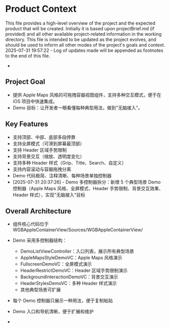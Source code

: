 # Product Context

This file provides a high-level overview of the project and the expected product that will be created. Initially it is based upon projectBrief.md (if provided) and all other available project-related information in the working directory. This file is intended to be updated as the project evolves, and should be used to inform all other modes of the project's goals and context.
2025-07-31 19:57:22 - Log of updates made will be appended as footnotes to the end of this file.

*

## Project Goal

* 提供 Apple Maps 风格的可拖拽容器视图组件，支持多种交互模式，便于在 iOS 项目中快速集成。
* Demo 目标：让开发者一眼看懂每种典型用法，做到"无脑接入"。

## Key Features

* 支持顶部、中部、底部多段停靠
* 支持全屏模式（可滑到屏幕最顶部）
* 支持 Header 区域手势限制
* 支持背景交互（缩放、透明度变化）
* 支持多种 Header 样式（Grip、Title、Search、自定义）
* 支持内容滚动与容器拖拽分离
* Demo 代码极简、注释清晰、每种场景单独控制器
* [2025-07-31 20:37:26] - Demo 多控制器拆分：新增 5 个典型场景 Demo 控制器（Apple Maps 风格、全屏模式、Header 手势限制、背景交互效果、Header 样式），实现"无脑接入"目标

## Overall Architecture

* 组件核心代码位于 WGBAppleContainerView/Sources/WGBAppleContainerView/
* Demo 采用多控制器结构：
  - DemoListViewController：入口列表，展示所有典型场景
  - AppleMapsStyleDemoVC：Apple Maps 风格演示
  - FullscreenDemoVC：全屏模式演示
  - HeaderRestrictDemoVC：Header 区域手势限制演示
  - BackgroundInteractionDemoVC：背景交互演示
  - HeaderStylesDemoVC：多种 Header 样式演示
  - 其他典型场景可扩展
* 每个 Demo 控制器只展示一种用法，便于复制粘贴
* Demo 入口和导航清晰，便于扩展和维护

*